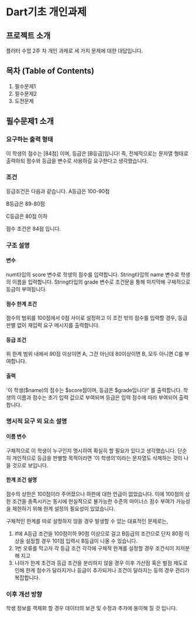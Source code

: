 # Dart기초 개인과제

## 프로젝트 소개
플러터 수업 2주 차 개인 과제로 세 가지 문제에 대한 대답입니다.

## 목차 (Table of Contents)
1. 필수문제1
2. 필수문제2
3. 도전문제

## 필수문제1 소개
### 요구하는 출력 형태
이 학생의 점수는 [84점] 이며, 등급은 [B등급]입니다!
즉, 전체적으로는 문자열 형태로 출력하되 점수와 등급을 변수로 사용하길 요구한다고 생각했습니다.

### 조건
등급조건은 다음과 같습니다.
A등급은 100-90점

B등급은 89-80점

C등급은 80점 이하

점수 조건은 84점 입니다.

### 구조 설명
#### 변수
num타입의 score 변수로 학생의 점수를 입력합니다.
String타입의 name 변수로 학생의 이름을 입력합니다.
String타입의 grade 변수로 조건문을 통해 마지막에 구체적으로 등급이 부여됩니다.

#### 점수 한계 조건
점수의 범위를 100점에서 0점 사이로 설정하고
이 조건 밖의 점수를 입력할 경우, 등급 판별 없이 재입력 요구 메시지를 출력합니다.

#### 등급 조건
위 한계 범위 내에서
90점 이상이면 A, 그건 아닌데 80이상이면 B, 모두 아니면 C를 부여합니다.

#### 출력
'이 학생($name)의 점수는 $score점이며, 등급은 $grade입니다!'
를 출력합니다.
학생의 이름과 점수는 초기 입력 값으로 부여되며 등급은 입력 점수에 따라 부여되어 출력합니다.

### 명시적 요구 외 요소 설명
#### 이름 변수
구체적으로 이 학생이 누구인지 명시하여 확실히 할 필요가 있다고 생각했습니다.
단순히 개인적으로 등급을 판별할 목적이라면 '이 학생의'이라는 문자열도 삭제하는 것이 나을 것으로 보입니다.

#### 한계 조건 설명
점수의 상한은 100점이라 주어졌으나 하한에 대한 언급이 없었습니다.
이에 100점의 상한 조건을 충족시키는 동시에
현실적으로 불가능한 수준의 마이너스 점수 부여가 가능성을 제한하기 위해 한계 설정의 필요성이 있었습니다.

구체적인 한계를 따로 설정하지 않을 경우 발생할 수 있는 대표적인 문제로는,
1. if에 A등급 조건을 100점이하 90점 이상으로 걸고 B등급의 조건으로 단지 80점 이상을 설정할 경우 101점 입력시 B등급이 나올 수 있습니다.
2. 1번 오류를 막고자 각 등급 조건 각각에 구체적 한계를 설정할 경우 조건식이 지저분해 지고
3. 나아가 한계 조건과 등급 조건을 분리하지 않을 경우 이후 가산점 혹은 벌점 제도로 인해 한계 점수가 달라지거나 등급이 추가되거나 조건이 달라지는 등의 경우 관리가 복잡합니다.

### 이후 개선 방향
학생 정보를 객체화 할 경우 데이터의 보관 및 수정과 추가에 용이해 질 것 입니다.















